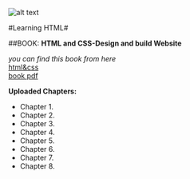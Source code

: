 ![alt text](http://d.gr-assets.com/books/1348805097l/10361330.jpg "logo title text 1")

#Learning HTML#
 
##BOOK:
**HTML and CSS-Design and build Website**


*you can find this book from here*   
[html&css](http://www.htmlandcssbook.com/)  
[book pdf](http://www.aazea.com/book/html-and-css-design-and-build-websites/)  


**Uploaded Chapters:**
* Chapter 1.
* Chapter 2.
* Chapter 3.
* Chapter 4.
* Chapter 5.
* Chapter 6.
* Chapter 7.
* Chapter 8.




